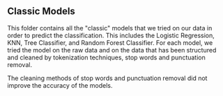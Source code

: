 ## Classic Models 

This folder contains all the "classic" models that we tried on our data in order to predict the classification.
This includes the Logistic Regression, KNN, Tree Classifier, and Random Forest Classifier. For each model, we tried the model on the raw data and on the data that has been structured and cleaned by tokenization techniques, stop words and punctuation removal. 

The cleaning methods of stop words and punctuation removal did not improve the accuracy of the models.
